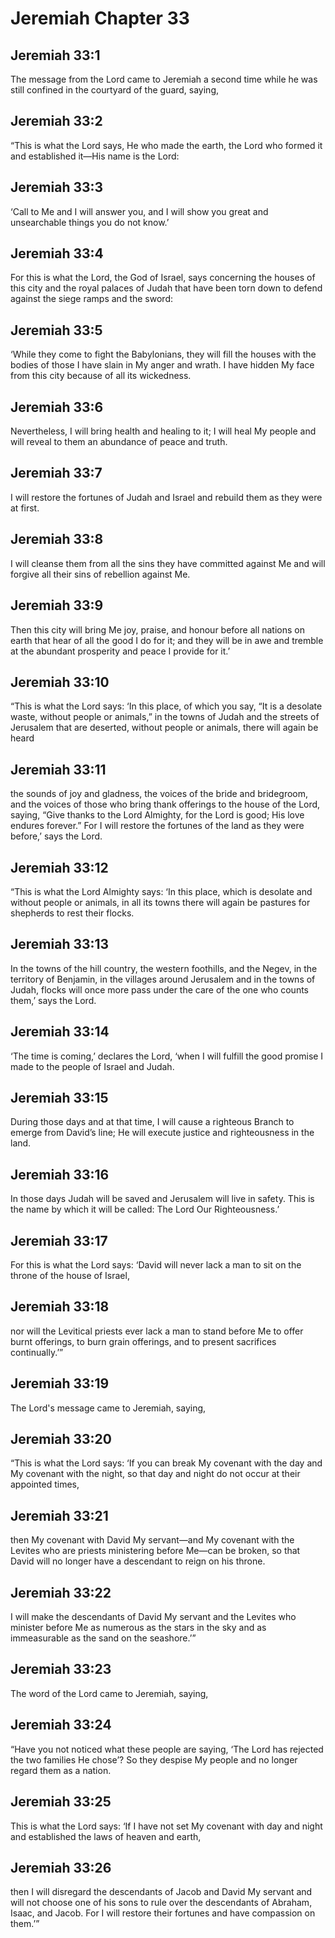 # Jeremiah Chapter 33

## Jeremiah 33:1
The message from the Lord came to Jeremiah a second time while he was still confined in the courtyard of the guard, saying,

## Jeremiah 33:2
“This is what the Lord says, He who made the earth, the Lord who formed it and established it—His name is the Lord:

## Jeremiah 33:3
‘Call to Me and I will answer you, and I will show you great and unsearchable things you do not know.’

## Jeremiah 33:4
For this is what the Lord, the God of Israel, says concerning the houses of this city and the royal palaces of Judah that have been torn down to defend against the siege ramps and the sword:

## Jeremiah 33:5
‘While they come to fight the Babylonians, they will fill the houses with the bodies of those I have slain in My anger and wrath. I have hidden My face from this city because of all its wickedness.

## Jeremiah 33:6
Nevertheless, I will bring health and healing to it; I will heal My people and will reveal to them an abundance of peace and truth.

## Jeremiah 33:7
I will restore the fortunes of Judah and Israel and rebuild them as they were at first.

## Jeremiah 33:8
I will cleanse them from all the sins they have committed against Me and will forgive all their sins of rebellion against Me.

## Jeremiah 33:9
Then this city will bring Me joy, praise, and honour before all nations on earth that hear of all the good I do for it; and they will be in awe and tremble at the abundant prosperity and peace I provide for it.’

## Jeremiah 33:10
“This is what the Lord says: ‘In this place, of which you say, “It is a desolate waste, without people or animals,” in the towns of Judah and the streets of Jerusalem that are deserted, without people or animals, there will again be heard

## Jeremiah 33:11
the sounds of joy and gladness, the voices of the bride and bridegroom, and the voices of those who bring thank offerings to the house of the Lord, saying, “Give thanks to the Lord Almighty, for the Lord is good; His love endures forever.” For I will restore the fortunes of the land as they were before,’ says the Lord.

## Jeremiah 33:12
“This is what the Lord Almighty says: ‘In this place, which is desolate and without people or animals, in all its towns there will again be pastures for shepherds to rest their flocks.

## Jeremiah 33:13
In the towns of the hill country, the western foothills, and the Negev, in the territory of Benjamin, in the villages around Jerusalem and in the towns of Judah, flocks will once more pass under the care of the one who counts them,’ says the Lord.

## Jeremiah 33:14
‘The time is coming,’ declares the Lord, ‘when I will fulfill the good promise I made to the people of Israel and Judah.

## Jeremiah 33:15
During those days and at that time, I will cause a righteous Branch to emerge from David’s line; He will execute justice and righteousness in the land.

## Jeremiah 33:16
In those days Judah will be saved and Jerusalem will live in safety. This is the name by which it will be called: The Lord Our Righteousness.’

## Jeremiah 33:17
For this is what the Lord says: ‘David will never lack a man to sit on the throne of the house of Israel,

## Jeremiah 33:18
nor will the Levitical priests ever lack a man to stand before Me to offer burnt offerings, to burn grain offerings, and to present sacrifices continually.’”

## Jeremiah 33:19
The Lord's message came to Jeremiah, saying,

## Jeremiah 33:20
“This is what the Lord says: ‘If you can break My covenant with the day and My covenant with the night, so that day and night do not occur at their appointed times,

## Jeremiah 33:21
then My covenant with David My servant—and My covenant with the Levites who are priests ministering before Me—can be broken, so that David will no longer have a descendant to reign on his throne.

## Jeremiah 33:22
I will make the descendants of David My servant and the Levites who minister before Me as numerous as the stars in the sky and as immeasurable as the sand on the seashore.’”

## Jeremiah 33:23
The word of the Lord came to Jeremiah, saying,

## Jeremiah 33:24
“Have you not noticed what these people are saying, ‘The Lord has rejected the two families He chose’? So they despise My people and no longer regard them as a nation.

## Jeremiah 33:25
This is what the Lord says: ‘If I have not set My covenant with day and night and established the laws of heaven and earth,

## Jeremiah 33:26
then I will disregard the descendants of Jacob and David My servant and will not choose one of his sons to rule over the descendants of Abraham, Isaac, and Jacob. For I will restore their fortunes and have compassion on them.’”
